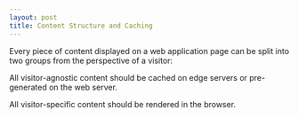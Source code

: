 ```yaml
---
layout: post
title: Content Structure and Caching
---
```


Every piece of content displayed on a web application page can be split into two groups from the perspective of a visitor:

All visitor-agnostic content should be cached on edge servers or pre-generated on the web server. 

All visitor-specific content should be rendered in the browser.
